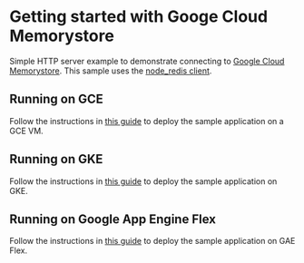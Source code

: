 # Getting started with Googe Cloud Memorystore
Simple HTTP server example to demonstrate connecting to [Google Cloud Memorystore](https://cloud.google.com/memorystore/docs/redis).
This sample uses the [node_redis client](https://github.com/NodeRedis/node_redis).

## Running on GCE

Follow the instructions in [this guide](https://cloud.google.com/memorystore/docs/redis/connect-redis-instance-gce) to deploy the sample application on a GCE VM.

## Running on GKE

Follow the instructions in [this guide](https://cloud.google.com/memorystore/docs/redis/connect-redis-instance-gke) to deploy the sample application on GKE.

## Running on Google App Engine Flex

Follow the instructions in [this guide](https://cloud.google.com/memorystore/docs/redis/connect-redis-instance-flex) to deploy the sample application on GAE Flex.
